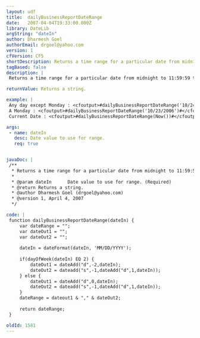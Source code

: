 ```yaml
---
layout: udf
title:  dailyBusinessReportDateRange
date:   2007-04-04T19:33:00.000Z
library: DateLib
argString: "dateIn"
author: Dharmesh Goel
authorEmail: drgoel@yahoo.com
version: 1
cfVersion: CF5
shortDescription: Returns a time range for a particular date from midnight to 11&#58;59&#58;59 the same day except for Monday.
tagBased: false
description: |
 Returns a time range for a particular date from midnight to 11:59:59 the same day. If it is a Monday, the start date range begins from Saturday 12:00 AM till end of day Monday. This is helpful for reports run on business days. Usually a process runs 7 days a week early in the morning but a report is run manually only from Monday to Friday. So every day of the week except for Monday gets data for that day. On Monday, current days data as well as weekend's data are lumped together.

returnValue: Returns a string.

example: |
 Any day except Monday : <cfoutput>#dailyBusinessReportDateRange('10/24/2006')#</cfoutput><br>
 A Monday : <cfoutput>#dailyBusinessReportDateRange('10/23/2006')#</cfoutput><br>
 Current Date : <cfoutput>#dailyBusinessReportDateRange(Now())#</cfoutput><br>

args:
 - name: dateIn
   desc: Date value to use for range.
   req: true


javaDoc: |
 /**
  * Returns a time range for a particular date from midnight to 11:59:59 the same day except for Monday.
  * 
  * @param dateIn      Date value to use for range. (Required)
  * @return Returns a string. 
  * @author Dharmesh Goel (drgoel@yahoo.com) 
  * @version 1, April 4, 2007 
  */

code: |
 function dailyBusinessReportDateRange(dateIn) {
     var dateRange = "";
     var dateOut1 = "";
     var dateOut2 = "";
     
     dateIn = dateFormat(dateIn, 'MM/DD/YYYY');
     
     if(dayOfWeek(dateIn) EQ 2) {
         dateOut1 = dateAdd("d",-2,dateIn);
         dateOut2 = dateadd("s",-1,dateAdd("d",1,dateIn));
     } else {
         dateOut1 = dateAdd("d",0,dateIn);
         dateOut2 = dateadd("s",-1,dateAdd("d",1,dateIn));
     }
     dateRange = dateout1 & "," & dateOut2;
 
     return dateRange;
 }

oldId: 1581
---
```


